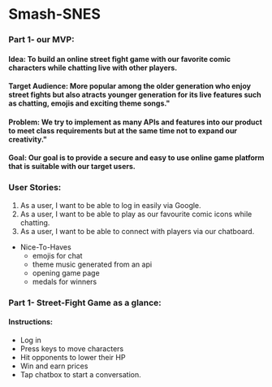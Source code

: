 # Smash-SNES


### Part 1- our MVP:



#### Idea: To build an online street fight game with our favorite comic characters while chatting live with other players.

#### Target Audience: More popular among the older generation who enjoy street fights but also atracts younger generation for its live features such as chatting, emojis and exciting theme songs."

#### Problem: We try to implement as many APIs and features into our product to meet class requirements but at the same time not to expand our creativity."

#### Goal: Our goal is to provide a secure and easy to use online game platform that is suitable with our target users.

### User Stories:

  1. As a user, I want to be able to log in easily via Google.
  2. As a user, I want to be able to play as our favourite comic icons while chatting.
  3. As a user, I want to be able to connect with players via our chatboard. 

- Nice-To-Haves
  * emojis for chat
  * theme music generated from an api
  * opening game page
  * medals for winners
  
 ### Part 1- Street-Fight Game as a glance:
  
  #### Instructions:
  * Log in
  * Press keys to move characters
  * Hit opponents to lower their HP
  * Win and earn prices
  * Tap chatbox to start a conversation.
